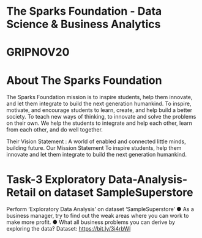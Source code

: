 # The Sparks Foundation - Data Science & Business Analytics

# GRIPNOV20

# About The Sparks Foundation


The Sparks Foundation mission is to inspire students, help them innovate, and let them integrate to build the next
generation humankind. To inspire, motivate, and encourage students to learn, create, and help build a better society.
To teach new ways of thinking, to innovate and solve the problems on their own. We help the students to integrate
and help each other, learn from each other, and do well together.

Their Vision Statement : A world of enabled and connected little minds, building future. Our Mission Statement To
inspire students, help them innovate and let them integrate to build the next generation humankind.


# Task-3 Exploratory Data-Analysis-Retail on dataset SampleSuperstore

Perform ‘Exploratory Data Analysis’ on dataset ‘SampleSuperstore’
● As a business manager, try to find out the weak areas where you can work to
make more profit.
● What all business problems you can derive by exploring the data? 
Dataset: https://bit.ly/3i4rbWl
